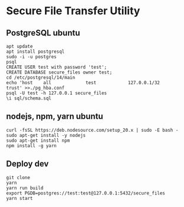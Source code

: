 # Secure File Transfer Utility


## PostgreSQL ubuntu
```
apt update
apt install postgresql
sudo -i -u postgres
psql
CREATE USER test with password 'test';
CREATE DATABASE secure_files owner test;
cd /etc/postgresql/14/main
echo 'host    all             test            127.0.0.1/32            trust' >>./pg_hba.conf
psql -U test -h 127.0.0.1 secure_files
\i sql/schema.sql
```

## nodejs, npm, yarn ubuntu
```
curl -fsSL https://deb.nodesource.com/setup_20.x | sudo -E bash -
sudo apt-get install -y nodejs
sudo apt-get install npm
npm install -g yarn
```

## Deploy dev
```
git clone
yarn
yarn run build
export PGDB=postgres://test:test@127.0.0.1:5432/secure_files
yarn start
```



